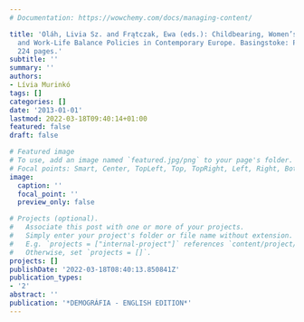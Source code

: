 ```yaml
---
# Documentation: https://wowchemy.com/docs/managing-content/

title: 'Oláh, Livia Sz. and Frątczak, Ewa (eds.): Childbearing, Women’s Employment
  and Work-Life Balance Policies in Contemporary Europe. Basingstoke: Palgrave Macmillan,
  224 pages.'
subtitle: ''
summary: ''
authors:
- Lívia Murinkó
tags: []
categories: []
date: '2013-01-01'
lastmod: 2022-03-18T09:40:14+01:00
featured: false
draft: false

# Featured image
# To use, add an image named `featured.jpg/png` to your page's folder.
# Focal points: Smart, Center, TopLeft, Top, TopRight, Left, Right, BottomLeft, Bottom, BottomRight.
image:
  caption: ''
  focal_point: ''
  preview_only: false

# Projects (optional).
#   Associate this post with one or more of your projects.
#   Simply enter your project's folder or file name without extension.
#   E.g. `projects = ["internal-project"]` references `content/project/deep-learning/index.md`.
#   Otherwise, set `projects = []`.
projects: []
publishDate: '2022-03-18T08:40:13.850841Z'
publication_types:
- '2'
abstract: ''
publication: '*DEMOGRÁFIA - ENGLISH EDITION*'
---
```

